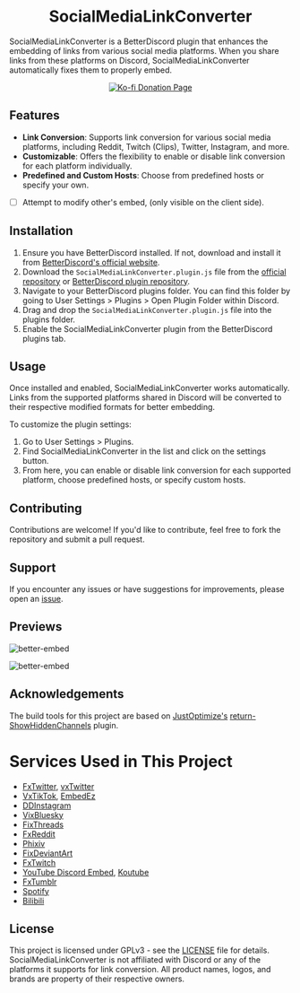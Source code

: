 <h1 align="center">
  SocialMediaLinkConverter
</h1>

<p>
    SocialMediaLinkConverter is a BetterDiscord plugin that enhances the embedding of links from various social media platforms. When you share links from these platforms on Discord, SocialMediaLinkConverter automatically fixes them to properly embed.
</p>

<p align="center">
    <a href="https://ko-fi.com/royriver">
        <img src="https://ko-fi.com/img/githubbutton_sm.svg" alt="Ko-fi Donation Page">
    </a>
</p>

## Features

-   **Link Conversion**: Supports link conversion for various social media platforms, including Reddit, Twitch (Clips), Twitter, Instagram, and more.
-   **Customizable**: Offers the flexibility to enable or disable link conversion for each platform individually.
-   **Predefined and Custom Hosts**: Choose from predefined hosts or specify your own.
-   [ ] Attempt to modify other's embed, (only visible on the client side).

## Installation

1. Ensure you have BetterDiscord installed. If not, download and install it from [BetterDiscord's official website](https://betterdiscord.app/).
2. Download the `SocialMediaLinkConverter.plugin.js` file from the [official repository](https://github.com/RoyRiv3r/SocialMediaLinkConverter.plugin.js/blob/main/SocialMediaLinkConverter.plugin.js) or [BetterDiscord plugin repository](https://betterdiscord.app/plugin/SocialMediaLinkConverter).
3. Navigate to your BetterDiscord plugins folder. You can find this folder by going to User Settings > Plugins > Open Plugin Folder within Discord.
4. Drag and drop the `SocialMediaLinkConverter.plugin.js` file into the plugins folder.
5. Enable the SocialMediaLinkConverter plugin from the BetterDiscord plugins tab.

## Usage

Once installed and enabled, SocialMediaLinkConverter works automatically. Links from the supported platforms shared in Discord will be converted to their respective modified formats for better embedding.

To customize the plugin settings:

1. Go to User Settings > Plugins.
2. Find SocialMediaLinkConverter in the list and click on the settings button.
3. From here, you can enable or disable link conversion for each supported platform, choose predefined hosts, or specify custom hosts.

## Contributing

Contributions are welcome! If you'd like to contribute, feel free to fork the repository and submit a pull request.

## Support

If you encounter any issues or have suggestions for improvements, please open an [issue](https://github.com/RoyRiv3r/SocialMediaLinkConverter.plugin.js/issues/new).

## Previews

![better-embed](https://github.com/RoyRiv3r/SocialMediaLinkConverter.plugin.js/assets/41067116/62d383b9-d0fa-4c14-956c-8fc4dcd5d0d5)

![better-embed](https://github.com/RoyRiv3r/SocialMediaLinkConverter.plugin.js/assets/41067116/418c1cb1-9e7f-43ed-be0a-8acf85cd8db5)

## Acknowledgements

The build tools for this project are based on [JustOptimize's](https://github.com/JustOptimize) [return-ShowHiddenChannels](https://github.com/JustOptimize/return-ShowHiddenChannels) plugin.

# Services Used in This Project

-   [FxTwitter](https://github.com/FixTweet/FxTwitter), [vxTwitter](https://github.com/dylanpdx/BetterTwitFix)
-   [VxTikTok](https://github.com/dylanpdx/vxtiktok), [EmbedEz](https://embedez.com)
-   [DDInstagram](https://github.com/Wikidepia/InstaFix)
-   [VixBluesky](https://github.com/Rapougnac/VixBluesky)
-   [FixThreads](https://github.com/milanmdev/fixthreads)
-   [FxReddit](https://github.com/MinnDevelopment/fxreddit)
-   [Phixiv](https://github.com/thelaao/phixiv)
-   [FixDeviantArt](https://github.com/Tschrock/fixdeviantart)
-   [FxTwitch](https://github.com/seriaati/fxtwitch)
-   [YouTube Discord Embed](https://github.com/ray-1337/youtube-discord-embed), [Koutube](https://github.com/iGerman00/koutube)
-   [FxTumblr](https://github.com/knuxify/fxtumblr)
-   [Spotify](https://github.com/dotconnexion/fxspotify)
-   [Bilibili](https://github.com/seriaati/fxBilibili)

## License

This project is licensed under GPLv3 - see the [LICENSE](https://github.com/RoyRiv3r/SocialMediaLinkConverter.plugin.js/blob/main/LICENSE) file for details.  
SocialMediaLinkConverter is not affiliated with Discord or any of the platforms it supports for link conversion. All product names, logos, and brands are property of their respective owners.
